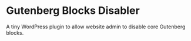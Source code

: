 # Gutenberg Blocks Disabler

A tiny WordPress plugin to allow website admin to disable core Gutenberg blocks.
